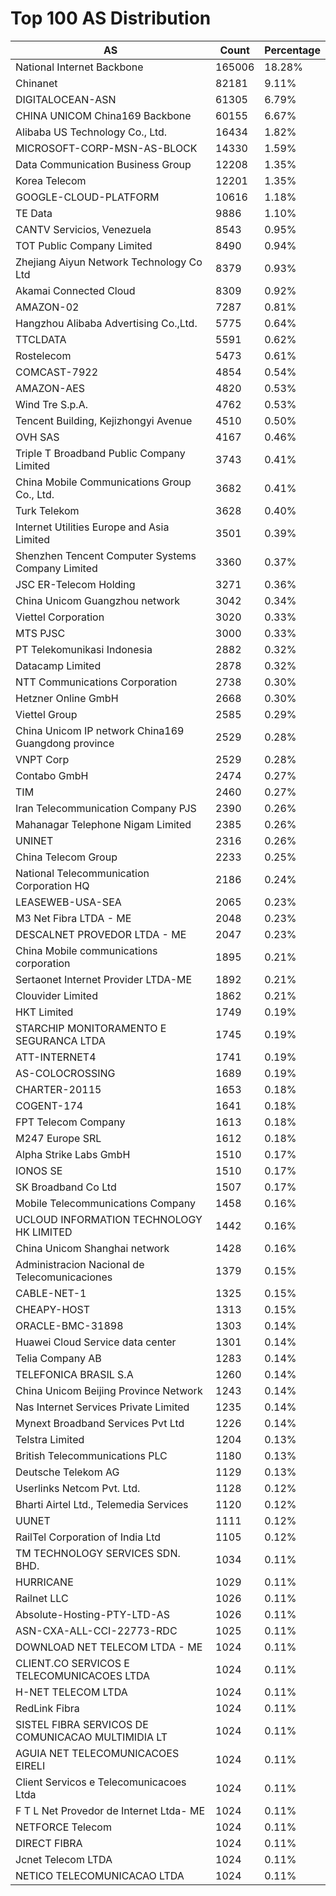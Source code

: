 # Top 100 AS Distribution
| AS | Count | Percentage |
|----|----|----|
| National Internet Backbone | 165006 | 18.28% |
| Chinanet | 82181 | 9.11% |
| DIGITALOCEAN-ASN | 61305 | 6.79% |
| CHINA UNICOM China169 Backbone | 60155 | 6.67% |
| Alibaba US Technology Co., Ltd. | 16434 | 1.82% |
| MICROSOFT-CORP-MSN-AS-BLOCK | 14330 | 1.59% |
| Data Communication Business Group | 12208 | 1.35% |
| Korea Telecom | 12201 | 1.35% |
| GOOGLE-CLOUD-PLATFORM | 10616 | 1.18% |
| TE Data | 9886 | 1.10% |
| CANTV Servicios, Venezuela | 8543 | 0.95% |
| TOT Public Company Limited | 8490 | 0.94% |
| Zhejiang Aiyun Network Technology Co Ltd | 8379 | 0.93% |
| Akamai Connected Cloud | 8309 | 0.92% |
| AMAZON-02 | 7287 | 0.81% |
| Hangzhou Alibaba Advertising Co.,Ltd. | 5775 | 0.64% |
| TTCLDATA | 5591 | 0.62% |
| Rostelecom | 5473 | 0.61% |
| COMCAST-7922 | 4854 | 0.54% |
| AMAZON-AES | 4820 | 0.53% |
| Wind Tre S.p.A. | 4762 | 0.53% |
| Tencent Building, Kejizhongyi Avenue | 4510 | 0.50% |
| OVH SAS | 4167 | 0.46% |
| Triple T Broadband Public Company Limited | 3743 | 0.41% |
| China Mobile Communications Group Co., Ltd. | 3682 | 0.41% |
| Turk Telekom | 3628 | 0.40% |
| Internet Utilities Europe and Asia Limited | 3501 | 0.39% |
| Shenzhen Tencent Computer Systems Company Limited | 3360 | 0.37% |
| JSC ER-Telecom Holding | 3271 | 0.36% |
| China Unicom Guangzhou network | 3042 | 0.34% |
| Viettel Corporation | 3020 | 0.33% |
| MTS PJSC | 3000 | 0.33% |
| PT Telekomunikasi Indonesia | 2882 | 0.32% |
| Datacamp Limited | 2878 | 0.32% |
| NTT Communications Corporation | 2738 | 0.30% |
| Hetzner Online GmbH | 2668 | 0.30% |
| Viettel Group | 2585 | 0.29% |
| China Unicom IP network China169 Guangdong province | 2529 | 0.28% |
| VNPT Corp | 2529 | 0.28% |
| Contabo GmbH | 2474 | 0.27% |
| TIM | 2460 | 0.27% |
| Iran Telecommunication Company PJS | 2390 | 0.26% |
| Mahanagar Telephone Nigam Limited | 2385 | 0.26% |
| UNINET | 2316 | 0.26% |
| China Telecom Group | 2233 | 0.25% |
| National Telecommunication Corporation HQ | 2186 | 0.24% |
| LEASEWEB-USA-SEA | 2065 | 0.23% |
| M3 Net Fibra LTDA - ME | 2048 | 0.23% |
| DESCALNET PROVEDOR LTDA - ME | 2047 | 0.23% |
| China Mobile communications corporation | 1895 | 0.21% |
| Sertaonet Internet Provider LTDA-ME | 1892 | 0.21% |
| Clouvider Limited | 1862 | 0.21% |
| HKT Limited | 1749 | 0.19% |
| STARCHIP MONITORAMENTO E SEGURANCA LTDA | 1745 | 0.19% |
| ATT-INTERNET4 | 1741 | 0.19% |
| AS-COLOCROSSING | 1689 | 0.19% |
| CHARTER-20115 | 1653 | 0.18% |
| COGENT-174 | 1641 | 0.18% |
| FPT Telecom Company | 1613 | 0.18% |
| M247 Europe SRL | 1612 | 0.18% |
| Alpha Strike Labs GmbH | 1510 | 0.17% |
| IONOS SE | 1510 | 0.17% |
| SK Broadband Co Ltd | 1507 | 0.17% |
| Mobile Telecommunications Company | 1458 | 0.16% |
| UCLOUD INFORMATION TECHNOLOGY HK LIMITED | 1442 | 0.16% |
| China Unicom Shanghai network | 1428 | 0.16% |
| Administracion Nacional de Telecomunicaciones | 1379 | 0.15% |
| CABLE-NET-1 | 1325 | 0.15% |
| CHEAPY-HOST | 1313 | 0.15% |
| ORACLE-BMC-31898 | 1303 | 0.14% |
| Huawei Cloud Service data center | 1301 | 0.14% |
| Telia Company AB | 1283 | 0.14% |
| TELEFONICA BRASIL S.A | 1260 | 0.14% |
| China Unicom Beijing Province Network | 1243 | 0.14% |
| Nas Internet Services Private Limited | 1235 | 0.14% |
| Mynext Broadband Services Pvt Ltd | 1226 | 0.14% |
| Telstra Limited | 1204 | 0.13% |
| British Telecommunications PLC | 1180 | 0.13% |
| Deutsche Telekom AG | 1129 | 0.13% |
| Userlinks Netcom Pvt. Ltd. | 1128 | 0.12% |
| Bharti Airtel Ltd., Telemedia Services | 1120 | 0.12% |
| UUNET | 1111 | 0.12% |
| RailTel Corporation of India Ltd | 1105 | 0.12% |
| TM TECHNOLOGY SERVICES SDN. BHD. | 1034 | 0.11% |
| HURRICANE | 1029 | 0.11% |
| Railnet LLC | 1026 | 0.11% |
| Absolute-Hosting-PTY-LTD-AS | 1026 | 0.11% |
| ASN-CXA-ALL-CCI-22773-RDC | 1025 | 0.11% |
| DOWNLOAD NET TELECOM LTDA - ME | 1024 | 0.11% |
| CLIENT.CO SERVICOS E TELECOMUNICACOES LTDA | 1024 | 0.11% |
| H-NET TELECOM LTDA | 1024 | 0.11% |
| RedLink Fibra | 1024 | 0.11% |
| SISTEL FIBRA SERVICOS DE COMUNICACAO MULTIMIDIA LT | 1024 | 0.11% |
| AGUIA NET TELECOMUNICACOES EIRELI | 1024 | 0.11% |
| Client Servicos e Telecomunicacoes Ltda | 1024 | 0.11% |
| F T L Net Provedor de Internet Ltda- ME | 1024 | 0.11% |
| NETFORCE Telecom | 1024 | 0.11% |
| DIRECT FIBRA | 1024 | 0.11% |
| Jcnet Telecom LTDA | 1024 | 0.11% |
| NETICO TELECOMUNICACAO LTDA | 1024 | 0.11% |
